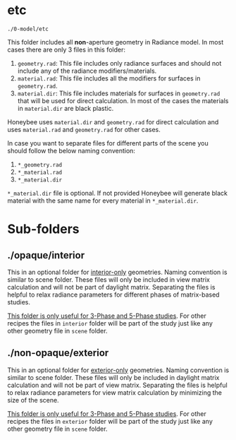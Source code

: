 # etc

`./0-model/etc`

This folder includes all **non**-aperture geometry in Radiance model. In most cases there are only 3 files in this folder:

1. `geometry.rad`: This file includes only radiance surfaces and should not include any of the radiance modifiers/materials.
2. `material.rad`: This file includes all the modifiers for surfaces in `geometry.rad`.
3. `material.dir`: This file includes materials for surfaces in `geometry.rad` that will be used for direct calculation. In most of the cases the materials in `material.dir` are black plastic.

Honeybee uses `material.dir` and `geometry.rad` for direct calculation and uses `material.rad` and `geometry.rad` for other cases.

In case you want to separate files for different parts of the scene you should follow the below naming convention:
1. `*_geometry.rad`
2. `*_material.rad`
3. `*_material.dir`

`*_material.dir` file is optional. If not provided Honeybee will generate black material with the same name for every material in `*_material.dir`.


# Sub-folders

## ./opaque/interior

This in an optional folder for <u>interior-only</u> geometries. Naming convention is similar to scene folder. These files will only be included in view matrix calculation and will not be part of daylight matrix. Separating the files is helpful to relax radiance parameters for different phases of matrix-based studies.

<u>This folder is only useful for 3-Phase and 5-Phase studies</u>. For other recipes the files in `interior` folder will be part of the study just like any other geometry file in `scene` folder.

## ./non-opaque/exterior
This in an optional folder for <u>exterior-only</u> geometries. Naming convention is similar to scene folder. These files will only be included in daylight matrix calculation and will not be part of view matrix. Separating the files is helpful to relax radiance parameters for view matrix calculation by minimizing the size of the scene.

<u>This folder is only useful for 3-Phase and 5-Phase studies</u>. For other recipes the files in `exterior` folder will be part of the study just like any other geometry file in `scene` folder.
